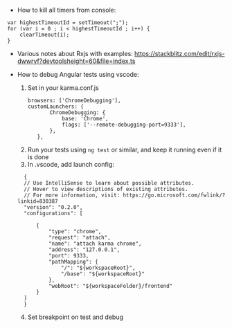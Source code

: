 - How to kill all timers from console:
```
var highestTimeoutId = setTimeout(";");
for (var i = 0 ; i < highestTimeoutId ; i++) {
    clearTimeout(i); 
}
```

- Various notes about Rxjs with examples:
https://stackblitz.com/edit/rxjs-dwwryf?devtoolsheight=60&file=index.ts

- How to debug Angular tests using vscode:
  1. Set in your karma.conf.js
     ```
     browsers: ['ChromeDebugging'],
     customLaunchers: {
            ChromeDebugging: {
                base: 'Chrome',
                flags: ['--remote-debugging-port=9333'],
            },
        },
     ```
  2. Run your tests using `ng test` or similar, and keep it running even if it is done
  3. In .vscode, add launch config:
  ```
    {
    // Use IntelliSense to learn about possible attributes.
    // Hover to view descriptions of existing attributes.
    // For more information, visit: https://go.microsoft.com/fwlink/?linkid=830387
    "version": "0.2.0",
    "configurations": [

        {
            "type": "chrome",
            "request": "attach",
            "name": "attach karma chrome",
            "address": "127.0.0.1",
            "port": 9333,
            "pathMapping": {
                "/": "${workspaceRoot}",
                "/base": "${workspaceRoot}"
            },
            "webRoot": "${workspaceFolder}/frontend"
        }
    ]
    }
  ```
  4. Set breakpoint on test and debug

